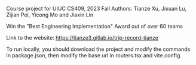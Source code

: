 Course project for UIUC CS409, 2023 Fall
Authors: Tianze Xu, Jixuan Lu, Zijian Pei, Yicong Mo and Jiaxin Lin

Win the "Best Engineering Implementation" Award out of over 60 teams

Link to the website: https://tianze3.gitlab.io/trip-record-tianze

To run locally, you should download the project and modify the commands in package.json, then modify the base url in routers.tsx and vite.config.
